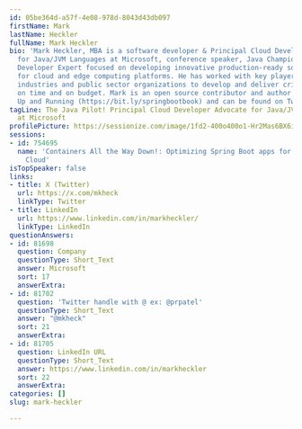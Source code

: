 ```yaml
---
id: 05be364d-a57f-4e08-978d-8043d43db097
firstName: Mark
lastName: Heckler
fullName: Mark Heckler
bio: 'Mark Heckler, MBA is a software developer & Principal Cloud Developer Advocate
  for Java/JVM Languages at Microsoft, conference speaker, Java Champion, and Kotlin
  Developer Expert focused on developing innovative production-ready software at velocity
  for cloud and edge computing platforms. He has worked with key players in numerous
  industries and public sector organizations to develop and deliver critical capabilities
  on time and on budget. Mark is an open source contributor and author of Spring Boot:
  Up and Running (https://bit.ly/springbootbook) and can be found on Twitter/X @mkheck.'
tagLine: The Java Pilot! Principal Cloud Developer Advocate for Java/JVM Languages
  at Microsoft
profilePicture: https://sessionize.com/image/1fd2-400o400o1-Hr2Mas6BX6iEHBvw5iCBve.png
sessions:
- id: 754695
  name: 'Containers All the Way Down!: Optimizing Spring Boot apps for the Modern
    Cloud'
isTopSpeaker: false
links:
- title: X (Twitter)
  url: https://x.com/mkheck
  linkType: Twitter
- title: LinkedIn
  url: https://www.linkedin.com/in/markheckler/
  linkType: LinkedIn
questionAnswers:
- id: 81698
  question: Company
  questionType: Short_Text
  answer: Microsoft
  sort: 17
  answerExtra:
- id: 81702
  question: 'Twitter handle with @ ex: @prpatel'
  questionType: Short_Text
  answer: "@mkheck"
  sort: 21
  answerExtra:
- id: 81705
  question: LinkedIn URL
  questionType: Short_Text
  answer: https://www.linkedin.com/in/markheckler
  sort: 22
  answerExtra:
categories: []
slug: mark-heckler

---
```

